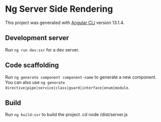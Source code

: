 # Ng Server Side Rendering

This project was generated with [Angular CLI](https://github.com/angular/angular-cli) version 13.1.4.

## Development server

Run `ng run dev:ssr` for a dev server.

## Code scaffolding

Run `ng generate component component-name` to generate a new component. You can also use `ng generate directive|pipe|service|class|guard|interface|enum|module`.

## Build

Run `ng build:ssr` to build the project. 
cd node /dist/server.js


